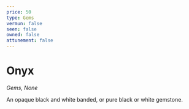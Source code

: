 ```yaml
---
price: 50
type: Gems
vermun: false
seen: false
owned: false
attunement: false
---
```

# Onyx

*Gems, None*

An opaque black and white banded, or pure black or white gemstone.